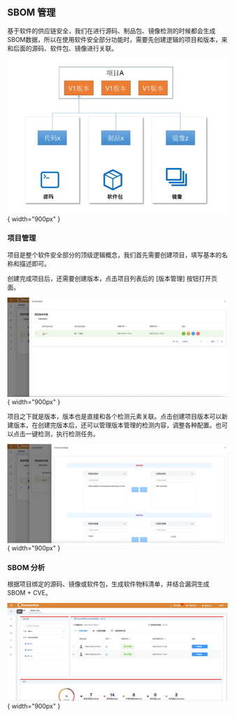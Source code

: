 ## SBOM 管理

基于软件的供应链安全，我们在进行源码、制品包、镜像检测的时候都会生成SBOM数据，所以在使用软件安全部分功能时，需要先创建逻辑的项目和版本，来和后面的源码、软件包、镜像进行关联。

![sbom基本结构](../img/user/sbom_basic_arch.jpg){ width="900px" }

### 项目管理

项目是整个软件安全部分的顶级逻辑概念，我们首先需要创建项目，填写基本的名称和描述即可。

创建完成项目后，还需要创建版本，点击项目列表后的 [版本管理] 按钮打开页面。

![sbom项目版本](../img/user/sbom_add_version.jpg){ width="900px" }

项目之下就是版本，版本也是直接和各个检测元素关联。点击创建项目版本可以新建版本，在创建完版本后，还可以管理版本管理的检测内容，调整各种配置。也可以点击一键检测，执行检测任务。

![sbom项目版本配置](../img/user/sbom_version_config.jpg){ width="900px" }

### SBOM 分析

根据项目绑定的源码、镜像或软件包，生成软件物料清单，并结合漏洞生成 SBOM + CVE。

![sbom分析](../img/user/sbom_analyze.jpg){ width="900px" }
